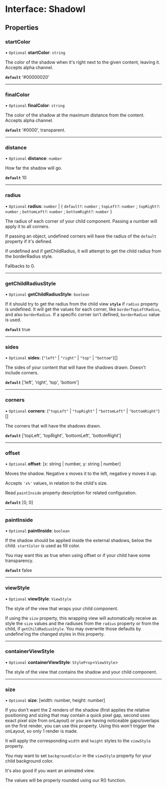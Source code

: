 # Interface: ShadowI

## Properties

### startColor

• `Optional` **startColor**: `string`

The color of the shadow when it's right next to the given content, leaving it.
Accepts alpha channel.

**`default`** '#00000020'

___

### finalColor

• `Optional` **finalColor**: `string`

The color of the shadow at the maximum distance from the content. Accepts alpha channel.

**`default`** '#0000', transparent.

___

### distance

• `Optional` **distance**: `number`

How far the shadow will go.

**`default`** 10

___

### radius

• `Optional` **radius**: `number` \| { `default?`: `number` ; `topLeft?`: `number` ; `topRight?`: `number` ; `bottomLeft?`: `number` ; `bottomRight?`: `number`  }

The radius of each corner of your child component. Passing a number will apply it to all corners.

If passing an object, undefined corners will have the radius of the `default` property if it's defined.

If undefined and if getChildRadius, it will attempt to get the child radius from the borderRadius style.

Fallbacks to 0.

___

### getChildRadiusStyle

• `Optional` **getChildRadiusStyle**: `boolean`

If it should try to get the radius from the child view **`style`** if `radius` property is undefined. It will get the values for each
corner, like `borderTopLeftRadius`, and also `borderRadius`. If a specific corner isn't defined, `borderRadius` value is used.

**`default`** true

___

### sides

• `Optional` **sides**: (``"left"`` \| ``"right"`` \| ``"top"`` \| ``"bottom"``)[]

The sides of your content that will have the shadows drawn. Doesn't include corners.

**`default`** ['left', 'right', 'top', 'bottom']

___

### corners

• `Optional` **corners**: (``"topLeft"`` \| ``"topRight"`` \| ``"bottomLeft"`` \| ``"bottomRight"``)[]

The corners that will have the shadows drawn.

**`default`** ['topLeft', 'topRight', 'bottomLeft', 'bottomRight']

___

### offset

• `Optional` **offset**: [x: string \| number, y: string \| number]

Moves the shadow. Negative x moves it to the left, negative y moves it up.

Accepts `'x%'` values, in relation to the child's size.

Read `paintInside` property description for related configuration.

**`default`** [0, 0]

___

### paintInside

• `Optional` **paintInside**: `boolean`

If the shadow should be applied inside the external shadows, below the child. `startColor` is used as fill color.

You may want this as true when using offset or if your child have some transparency.

**`default`** false

___

### viewStyle

• `Optional` **viewStyle**: `ViewStyle`

The style of the view that wraps your child component.

If using the `size` property, this wrapping view will automatically receive as style the `size` values and the
radiuses from the `radius` property or from the child, if `getChildRadiusStyle`. You may overwrite those defaults
by undefine'ing the changed styles in this property.

___

### containerViewStyle

• `Optional` **containerViewStyle**: `StyleProp`<`ViewStyle`\>

The style of the view that contains the shadow and your child component.

___

### size

• `Optional` **size**: [width: number, height: number]

If you don't want the 2 renders of the shadow (first applies the relative positioning and sizing that may contain a quick pixel gap, second uses exact pixel size from onLayout) or you are having noticeable gaps/overlaps on the first render,
you can use this property. Using this won't trigger the onLayout, so only 1 render is made.

It will apply the corresponding `width` and `height` styles to the `viewStyle` property.

You may want to set `backgroundColor` in the `viewStyle` property for your child background color.

It's also good if you want an animated view.

The values will be properly rounded using our R() function.
